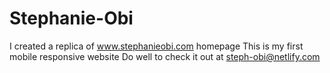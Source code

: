 # Stephanie-Obi
I created a replica of www.stephanieobi.com homepage
This is my first mobile responsive website
Do well to check it out at steph-obi@netlify.com
